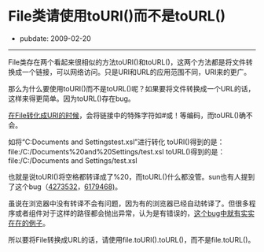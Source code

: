 # File类请使用toURI()而不是toURL()

- pubdate: 2009-02-20

--------------------------


File类存在两个看起来很相似的方法toURI()和toURL()，这两个方法都是将文件转换成一个链接，可以网络访问。只是URI和URL的应用范围不同，URI来的更广。

那么为什么要使用toURI()而不是toURL()呢？如果要将文件转换成一个URL的话，这样来得更简单。因为toURL()存在bug。

[在File转化成URI的时候](http://www.jroller.com/santhosh/entry/converting_file_to_url)，会将链接中的特殊字符如#或！等编码，而toURL()确不会。

如将“C:Documents and Settingstest.xsl”进行转化
toURI()得到的是：file:/C:/Documents%20and%20Settings/test.xsl
toURL()得到的是：file:/C:/Documents and Settings/test.xsl

也就是说toURI()将空格都转译成了%20，而toURL()什么都没管。sun也有人提到了这个bug（[4273532](http://bugs.sun.com/bugdatabase/view_bug.do?bug_id=4273532)，[6179468)](http://bugs.sun.com/bugdatabase/view_bug.do?bug_id=6179468)。

虽说在浏览器中没有转译不会有问题，因为有的浏览器已经自动转译了。但很多程序或者组件对于这样的路径都会抛出异常，认为是有错误的，[这个bug中就有实实在在的例子](http://bugs.sun.com/bugdatabase/view_bug.do?bug_id=4273532)。

所以要将File转换成URL的话，请使用file.toURI().toURL()，而不是file.toURL()。
